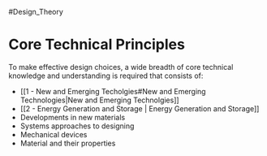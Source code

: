 #Design_Theory
# Core Technical Principles

To make effective design choices, a wide breadth of core technical knowledge and understanding is required that consists of: 
- [[1 - New and Emerging Techolgies#New and Emerging Technologies|New and Emerging Technolgies]]
- [[2 - Energy Generation and Storage | Energy Generation and Storage]]
- Developments in new materials
- Systems approaches to designing
- Mechanical devices
- Material and their properties